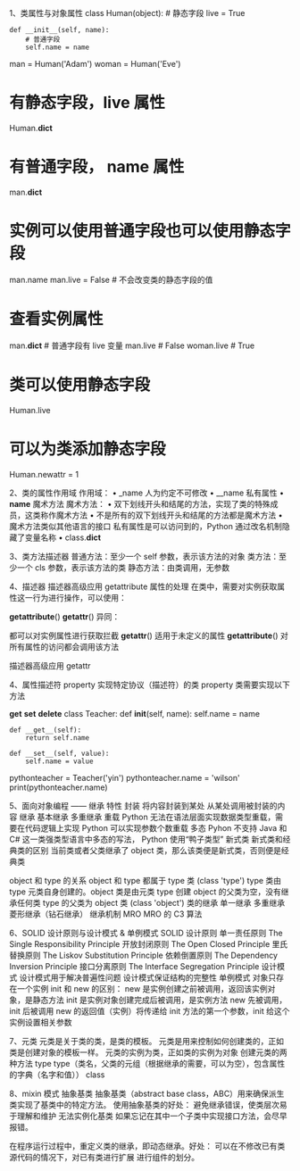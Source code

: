 1、类属性与对象属性
class Human(object):
    # 静态字段
    live = True

    def __init__(self, name):
        # 普通字段
        self.name = name

man = Human('Adam')
woman = Human('Eve')

# 有静态字段，live 属性
Human.__dict__
# 有普通字段， name 属性
man.__dict__

# 实例可以使用普通字段也可以使用静态字段
man.name
man.live = False # 不会改变类的静态字段的值

# 查看实例属性
man.__dict__ # 普通字段有 live 变量
man.live # False
woman.live # True

# 类可以使用静态字段
Human.live

# 可以为类添加静态字段
Human.newattr = 1

2、类的属性作用域
作用域：
• _name 人为约定不可修改
• __name 私有属性
• __name__ 魔术方法
魔术方法：
• 双下划线开头和结尾的方法，实现了类的特殊成员，这类称作魔术方法
• 不是所有的双下划线开头和结尾的方法都是魔术方法
• 魔术方法类似其他语言的接口
私有属性是可以访问到的，Python 通过改名机制隐藏了变量名称
• class.__dict__

3、类方法描述器
普通方法：至少一个 self 参数，表示该方法的对象
类方法：至少一个 cls 参数，表示该方法的类
静态方法：由类调用，无参数

4、描述器
描述器高级应用 getattribute
属性的处理
在类中，需要对实例获取属性这一行为进行操作，可以使用：

__getattribute__()
__getattr__()
异同：

都可以对实例属性进行获取拦截
__getattr__() 适用于未定义的属性
__getattribute__() 对所有属性的访问都会调用该方法

描述器高级应用 getattr

4、属性描述符 property
实现特定协议（描述符）的类 property 类需要实现以下方法

__get__
__set__
__delete__
class Teacher:
	def __init__(self, name):
		self.name = name

	def __get__(self):
		return self.name

	def __set__(self, value):
		self.name = value

pythonteacher = Teacher('yin')
pythonteacher.name = 'wilson'
print(pythonteacher.name)

5、面向对象编程 —— 继承
特性
封装
将内容封装到某处
从某处调用被封装的内容
继承
基本继承
多重继承
重载
Python 无法在语法层面实现数据类型重载，需要在代码逻辑上实现
Python 可以实现参数个数重载
多态
Pyhon 不支持 Java 和 C# 这一类强类型语言中多态的写法，
Python 使用“鸭子类型”
新式类
新式类和经典类的区别
当前类或者父类继承了 object 类，那么该类便是新式类，否则便是经典类

object 和 type 的关系
object 和 type 都属于 type 类 (class 'type')
type 类由 type 元类自身创建的。object 类是由元类 type 创建
object 的父类为空，没有继承任何类
type 的父类为 object 类 (class 'object')
类的继承
单一继承
多重继承
菱形继承（钻石继承）
继承机制 MRO
MRO 的 C3 算法

6、SOLID 设计原则与设计模式 & 单例模式
SOLID 设计原则
单一责任原则 The Single Responsibility Principle
开放封闭原则 The Open Closed Principle
里氏替换原则 The Liskov Substitution Principle
依赖倒置原则 The Dependency Inversion Principle
接口分离原则 The Interface Segregation Principle
设计模式
设计模式用于解决普遍性问题
设计模式保证结构的完整性
单例模式
对象只存在一个实例
init 和 new 的区别：
new 是实例创建之前被调用，返回该实例对象，是静态方法
init 是实例对象创建完成后被调用，是实例方法
new 先被调用，init 后被调用
new 的返回值（实例）将传递给 init 方法的第一个参数，init 给这个 实例设置相关参数

7、元类
元类是关于类的类，是类的模板。
元类是用来控制如何创建类的，正如类是创建对象的模板一样。
元类的实例为类，正如类的实例为对象
创建元类的两种方法
type
type（类名，父类的元组（根据继承的需要，可以为空），包含属性的字典（名字和值））
class

8、mixin 模式
抽象基类
抽象基类（abstract base class，ABC）用来确保派生类实现了基类中的特定方法。 使用抽象基类的好处：
避免继承错误，使类层次易于理解和维护
无法实例化基类
如果忘记在其中一个子类中实现接口方法，会尽早报错。

在程序运行过程中，重定义类的继承，即动态继承。好处：
可以在不修改已有类源代码的情况下，对已有类进行扩展
进行组件的划分。








